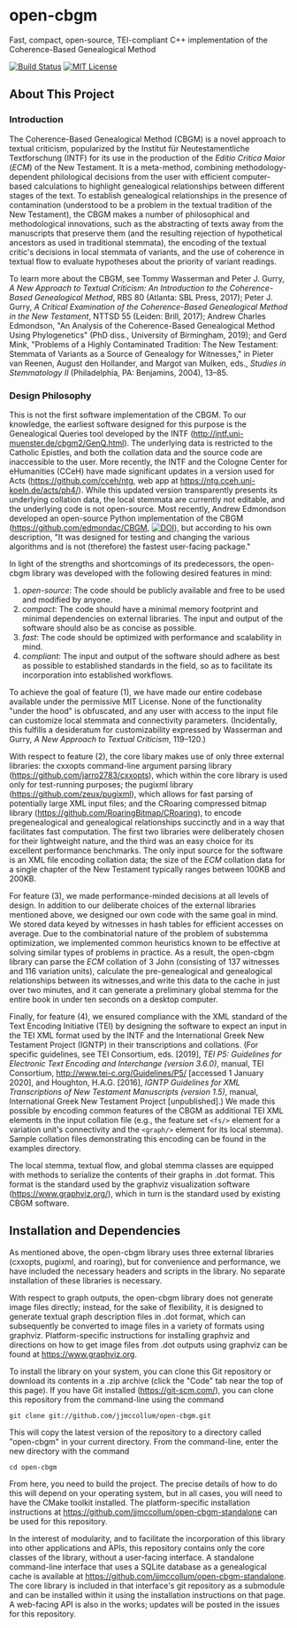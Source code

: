 # open-cbgm
Fast, compact, open-source, TEI-compliant C++ implementation of the Coherence-Based Genealogical Method

[![Build Status](https://travis-ci.com/jjmccollum/open-cbgm.svg?token=nZWB24v9ybTTZm4tWaqm&branch=master)](https://travis-ci.com/jjmccollum/open-cbgm)
[![MIT License](https://img.shields.io/badge/license-MIT-blue.svg?style=flat)](https://choosealicense.com/licenses/mit/)

## About This Project

### Introduction

The Coherence-Based Genealogical Method (CBGM) is a novel approach to textual criticism, popularized by the Institut für Neutestamentliche Textforschung (INTF) for its use in the production of the _Editio Critica Maior_ (_ECM_) of the New Testament. It is a meta-method, combining methodology-dependent philological decisions from the user with efficient computer-based calculations to highlight genealogical relationships between different stages of the text. To establish genealogical relationships in the presence of contamination (understood to be a problem in the textual tradition of the New Testament), the CBGM makes a number of philosophical and methodological innovations, such as the abstracting of texts away from the manuscripts that preserve them (and the resulting rejection of hypothetical ancestors as used in traditional stemmata), the encoding of the textual critic's decisions in local stemmata of variants, and the use of coherence in textual flow to evaluate hypotheses about the priority of variant readings. 

To learn more about the CBGM, see Tommy Wasserman and Peter J. Gurry, _A New Approach to Textual Criticism: An Introduction to the Coherence-Based Genealogical Method_, RBS 80 (Atlanta: SBL Press, 2017); Peter J. Gurry, _A Critical Examination of the Coherence-Based Genealogical Method in the New Testament_, NTTSD 55 (Leiden: Brill, 2017); Andrew Charles Edmondson, "An Analysis of the Coherence-Based Genealogical Method Using Phylogenetics" (PhD diss., University of Birmingham, 2019); and Gerd Mink, "Problems of a Highly Contaminated Tradition: The New Testament: Stemmata of Variants as a Source of Genealogy for Witnesses," in Pieter van Reenen, August den Hollander, and Margot van Mulken, eds., _Studies in Stemmatology II_ (Philadelphia, PA: Benjamins, 2004), 13–85.

### Design Philosophy

This is not the first software implementation of the CBGM. To our knowledge, the earliest software designed for this purpose is the Genealogical Queries tool developed by the INTF (http://intf.uni-muenster.de/cbgm2/GenQ.html). The underlying data is restricted to the Catholic Epistles, and both the collation data and the source code are inaccessible to the user. More recently, the INTF and the Cologne Center for eHumanities (CCeH) have made significant updates in a version used for Acts (https://github.com/cceh/ntg, web app at https://ntg.cceh.uni-koeln.de/acts/ph4/). While this updated version transparently presents its underlying collation data, the local stemmata are currently not editable, and the underlying code is not open-source. Most recently, Andrew Edmondson developed an open-source Python implementation of the CBGM (https://github.com/edmondac/CBGM, [![DOI](https://zenodo.org/badge/DOI/10.5281/zenodo.1296288.svg)](https://doi.org/10.5281/zenodo.1296288)), but according to his own description, "It was designed for testing and changing the various algorithms and is not (therefore) the fastest user-facing package."

In light of the strengths and shortcomings of its predecessors, the open-cbgm library was developed with the following desired features in mind:
1. _open-source_: The code should be publicly available and free to be used and modified by anyone.
2. _compact_: The code should have a minimal memory footprint and minimal dependencies on external libraries. The input and output of the software should also be as concise as possible.
3. _fast_: The code should be optimized with performance and scalability in mind.
4. _compliant_: The input and output of the software should adhere as best as possible to established standards in the field, so as to facilitate its incorporation into established workflows.

To achieve the goal of feature (1), we have made our entire codebase available under the permissive MIT License. None of the functionality "under the hood" is obfuscated, and any user with access to the input file can customize local stemmata and connectivity parameters. (Incidentally, this fulfills a desideratum for customizability expressed by Wasserman and Gurry, _A New Approach to Textual Criticism_, 119–120.)

With respect to feature (2), the core libary makes use of only three external libraries: the cxxopts command-line argument parsing library (https://github.com/jarro2783/cxxopts), which within the core library is used only for test-running purposes; the pugixml library (https://github.com/zeux/pugixml), which allows for fast parsing of potentially large XML input files; and the CRoaring compressed bitmap library (https://github.com/RoaringBitmap/CRoaring), to encode pregenealogical and genealogical relationships succinctly and in a way that facilitates fast computation. The first two libraries were deliberately chosen for their lightweight nature, and the third was an easy choice for its excellent performance benchmarks. The only input source for the software is an XML file encoding collation data; the size of the _ECM_ collation data for a single chapter of the New Testament typically ranges between 100KB and 200KB.

For feature (3), we made performance-minded decisions at all levels of design. In addition to our deliberate choices of the external libraries mentioned above, we designed our own code with the same goal in mind. We stored data keyed by witnesses in hash tables for efficient accesses on average. Due to the combinatorial nature of the problem of substemma optimization, we implemented common heuristics known to be effective at solving similar types of problems in practice. As a result, the open-cbgm library can parse the _ECM_ collation of 3 John (consisting of 137 witnesses and 116 variation units), calculate the pre-genealogical and genealogical relationships between its witnesses,and write this data to the cache in just over two minutes, and it can generate a preliminary global stemma for the entire book in under ten seconds on a desktop computer.

Finally, for feature (4), we ensured compliance with the XML standard of the Text Encoding Initiative (TEI) by designing the software to expect an input in the TEI XML format used by the INTF and the International Greek New Testament Project (IGNTP) in their transcriptions and collations. (For specific guidelines, see TEI Consortium, eds. \[2019\], _TEI P5: Guidelines for Electronic Text Encoding and Interchange (version 3.6.0)_, manual, TEI Consortium, http://www.tei-c.org/Guidelines/P5/ \[accessed 1 January 2020\], and Houghton, H.A.G. \[2016\], _IGNTP Guidelines for XML Transcriptions of New Testament Manuscripts (version 1.5)_, manual, International Greek New Testament Project \[unpublished\].) We made this possible by encoding common features of the CBGM as additional TEI XML elements in the input collation file (e.g., the feature set `<fs/>` element for a variation unit's connectivity and the `<graph/>` element for its local stemma). Sample collation files demonstrating this encoding can be found in the examples directory.

The local stemma, textual flow, and global stemma classes are equipped with methods to serialize the contents of their graphs in .dot format. This format is the standard used by the graphviz visualization software (https://www.graphviz.org/), which in turn is the standard used by existing CBGM software.

## Installation and Dependencies

As mentioned above, the open-cbgm library uses three external libraries (cxxopts, pugixml, and roaring), but for convenience and performance, we have included the necessary headers and scripts in the library. No separate installation of these libraries is necessary.

With respect to graph outputs, the open-cbgm library does not generate image files directly; instead, for the sake of flexibility, it is designed to generate textual graph description files in .dot format, which can subsequently be converted to image files in a variety of formats using graphviz. Platform-specific instructions for installing graphviz and directions on how to get image files from .dot outputs using graphviz can be found at https://www.graphviz.org.

To install the library on your system, you can clone this Git repository or download its contents in a .zip archive (click the "Code" tab near the top of this page). If you have Git installed (https://git-scm.com/), you can clone this repository from the command-line using the command

    git clone git://github.com/jjmccollum/open-cbgm.git

This will copy the latest version of the repository to a directory called "open-cbgm" in your current directory. From the command-line, enter the new directory with the command

    cd open-cbgm

From here, you need to build the project. The precise details of how to do this will depend on your operating system, but in all cases, you will need to have the CMake toolkit installed. The platform-specific installation instructions at https://github.com/jjmccollum/open-cbgm-standalone can be used for this repository.

In the interest of modularity, and to facilitate the incorporation of this library into other applications and APIs, this repository contains only the core classes of the library, without a user-facing interface. A standalone command-line interface that uses a SQLite database as a genealogical cache is available at https://github.com/jjmccollum/open-cbgm-standalone. The core library is included in that interface's git repository as a submodule and can be installed within it using the installation instructions on that page. A web-facing API is also in the works; updates will be posted in the issues for this repository.